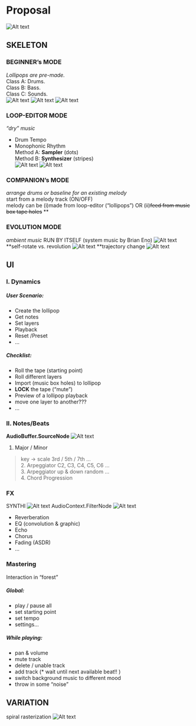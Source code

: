 # Proposal
![Alt text](https://github.com/CandylabS/Lollipop-Forest/blob/master/public/img/screenshots/demo.png?raw=true)
## SKELETON
### BEGINNER’s MODE
*Lollipops are pre-made.*
</br>Class A: Drums.
</br>Class B: Bass.
</br>Class C: Sounds.
</br>![Alt text](https://github.com/CandylabS/Lollipop-Forest/blob/master/public/img/screenshots/Madeon1.png?raw=true)
![Alt text](https://github.com/CandylabS/Lollipop-Forest/blob/master/public/img/screenshots/Madeon2.png?raw=true)
![Alt text](https://github.com/CandylabS/Lollipop-Forest/blob/master/public/img/screenshots/Madeon3.png?raw=true)
### LOOP-EDITOR MODE
*“dry” music*
* Drum Tempo
* Monophonic Rhythm
</br>Method A: **Sampler** (dots)
</br>Method B: **Synthesizer** (stripes)
</br>![Alt text](https://github.com/CandylabS/Lollipop-Forest/blob/master/public/img/screenshots/Sampler.png?raw=true)
![Alt text](https://github.com/CandylabS/Lollipop-Forest/blob/master/public/img/screenshots/Synthesizer.png?raw=true)

### COMPANION’s MODE
*arrange drums or baseline for an existing melody*
</br>start from a melody track (ON/OFF)
</br>melody can be (i)made from loop-editor (“lollipops”) OR (ii)~~feed from music box tape holes~~ **

### EVOLUTION MODE
*ambient music*
RUN BY ITSELF (system music by Brian Eno)
![Alt text](https://github.com/CandylabS/Lollipop-Forest/blob/master/public/img/screenshots/discreetmusic.jpg?raw=true)
**self-rotate vs. revolution
![Alt text](https://github.com/CandylabS/Lollipop-Forest/blob/master/public/img/screenshots/Circles.png?raw=true)
**trajectory change
![Alt text](https://github.com/CandylabS/Lollipop-Forest/blob/master/public/img/screenshots/MetaBalls.png?raw=true)

## UI
### I. Dynamics

##### User Scenario:
* Create the lollipop
* Get notes
* Set layers
* Playback
* Reset /Preset
* …

##### Checklist:
* Roll the tape (starting point)
* Roll different layers
* Import (music box holes) to lollipop
* **LOCK** the tape (“mute”)
* Preview of a lollipop playback
* move one layer to another???
* …

### II. Notes/Beats	
**AudioBuffer.SourceNode**
![Alt text](https://github.com/CandylabS/Lollipop-Forest/blob/master/public/img/screenshots/webaudio-graph-airports-system.png?raw=true)
1. Major / Minor
> key -> scale
> 3rd / 5th / 7th …
<br>2. Arpeggiator
> C2, C3, C4, C5, C6 …
<br>3. Arpeggiator
> up & down
> random
> …
<br>4. Chord Progression

### FX	
SYNTHI
![Alt text](https://github.com/CandylabS/Lollipop-Forest/blob/master/public/img/screenshots/SYNTHI.jpeg?raw=true)
AudioContext.FilterNode
![Alt text](https://github.com/CandylabS/Lollipop-Forest/blob/master/public/img/screenshots/webaudio-graph-discreet-full.png?raw=true)
* Reverberation
* EQ (convolution & graphic)
* Echo
* Chorus
* Fading (ASDR)
* …

### Mastering
Interaction in “forest”

##### Global:
* play / pause all
* set starting point
* set tempo
* settings…

##### While playing:
* pan & volume
* mute track
* delete / unable track
* add track (* wait until next available beat!! )
* switch background music to different mood
* throw in some “noise”

## VARIATION
spiral rasterization
![Alt text](https://github.com/CandylabS/Lollipop-Forest/blob/master/public/img/screenshots/Rasterize.png?raw=true)





